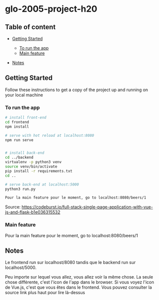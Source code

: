 # glo-2005-project-h20

## Table of content

- [Getting Started](#getting-started)

	- [To run the app](#to-run-the-app)
	- [Main feature](#main-feature)

- [Notes](#notes)

## Getting Started

Follow these instructions to get a copy of the project up and running on your local machine

### To run the app

``` bash
# install front-end
cd frontend
npm install

# serve with hot reload at localhost:8080
npm run serve


# install back-end
cd ../backend
virtualenv -p python3 venv
source venv/bin/activate
pip install -r requirements.txt
cd ..

# serve back-end at localhost:5000
python3 run.py

Pour la main feature pour le moment, go to localhost:8080/beers/1
```

Source: <https://codeburst.io/full-stack-single-page-application-with-vue-js-and-flask-b1e036315532>

### Main feature
Pour la main feature pour le moment, go to localhost:8080/beers/1

## Notes
Le frontend run sur localhost/8080 tandis que le backend run sur localhost/5000. 

Peu importe sur lequel vous allez, vous allez voir la même chose. La seule chose différente, c'est l'icon de l'app dans le browser. Si vous voyez l'icon de Vue.js, c'est que vous êtes dans le frontend. Vous pouvez consulter la source link plus haut pour lire là-dessus



